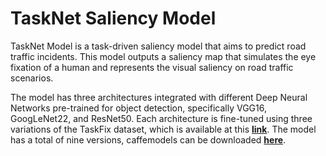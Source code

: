 # TaskNet Saliency Model
TaskNet Model is a task-driven saliency model that aims to predict road traffic incidents. This model outputs a saliency map that simulates the eye fixation of a human and represents the visual saliency on road traffic scenarios. 

The model has three architectures integrated with different Deep Neural Networks pre-trained for object detection, specifically VGG16, GoogLeNet22, and ResNet50. Each architecture is fine-tuned using three variations of the TaskFix dataset, which is available at this **[link](https://tinyurl.com/TaskFix2020)**. The model has a total of nine versions, caffemodels can be downloaded **[here](https://tinyurl.com/TaskNetCaffemodels)**.
